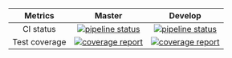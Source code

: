 |    Metrics    |                                                                                     Master                                                                                     |                                                                                  Develop                                                                                 |
|:-------------:|:------------------------------------------------------------------------------------------------------------------------------------------------------------------------------:|:------------------------------------------------------------------------------------------------------------------------------------------------------------------------:|
| CI status     | [![pipeline status](https://gitlab.com/redmic-project/server/library/utils/badges/master/pipeline.svg)](https://gitlab.com/redmic-project/server/library/utils/commits/master) | [![pipeline status](https://gitlab.com/redmic-project/server/library/utils/badges/dev/pipeline.svg)](https://gitlab.com/redmic-project/server/library/utils/commits/dev) |
| Test coverage | [![coverage report](https://gitlab.com/redmic-project/server/library/utils/badges/master/coverage.svg)](https://gitlab.com/redmic-project/server/library/utils/commits/master) | [![coverage report](https://gitlab.com/redmic-project/server/library/utils/badges/dev/coverage.svg)](https://gitlab.com/redmic-project/server/library/utils/commits/dev) |